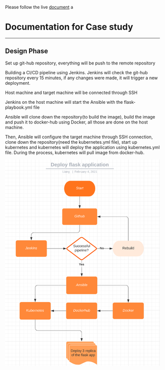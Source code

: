 Please follow the live [document](https://docs.google.com/document/d/17OwlITE-yPWNj3Vi5RtQfz3ItvSkOfnbaVMnzlZyGTg)
a
#  Documentation for Case study  #

----------

## Design Phase ##

  Set up git-hub repository, everything will be push to the remote repository
 
  Building a CI/CD pipeline using Jenkins. Jenkins will check the git-hub repository every 15 minutes, if any changes were made, it will trigger a new deployment.
  
  Host machine and target machine will be connected through SSH
  
  Jenkins on the host machine will start the Ansible with the flask-playbook.yml file 
   
  Ansible will clone down the repository(to build the image), build the image and push it to docker-hub using Docker, all those are done on the host machine.

  Then, Ansible will configure the target machine through SSH connection, clone down the repository(need the kubernetes.yml file), start up kubernetes and kubernetes will deploy the application using kubernetes.yml file. During the process, kubernetes will pull image from docker-hub.



![](https://github.com/kg0529/2020_03_DO_Boston_casestudy_part_1/blob/main/flask-app.png)